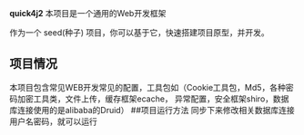 
**quick4j2** 本项目是一个通用的Web开发框架

作为一个 seed(种子) 项目，你可以基于它，快速搭建项目原型，并开发。


## 项目情况
本项目包含常见WEB开发常见的配置，工具包如（Cookie工具包，Md5，各种密码加密工具类，文件上传，缓存框架ecache，
异常配置，安全框架shiro，数据库连接使用的是alibaba的Druid）
##项目运行方法
同步下来修改相关数据库连接用户名密码，就可以运行